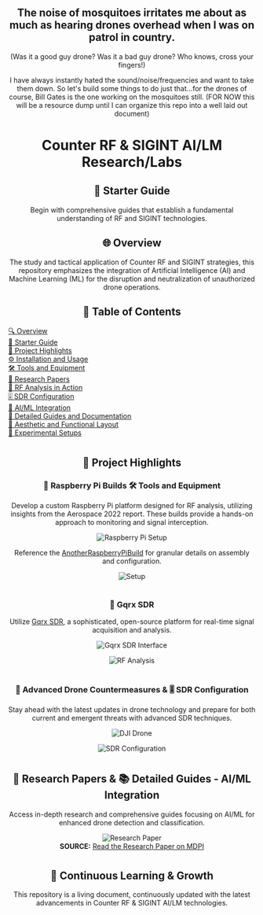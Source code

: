 <div align="center">
  
## The noise of mosquitoes irritates me about as much as hearing drones overhead when I was on patrol in country. 
(Was it a good guy drone? Was it a bad guy drone? Who knows, cross your fingers!)

I have always instantly hated the sound/noise/frequencies and want to take them down. 
So let's build some things to do just that...for the drones of course, Bill Gates is the one working on the mosquitoes still.
(FOR NOW this will be a resource dump until I can organize this repo into a well laid out document)

##
  
# Counter RF & SIGINT AI/LM Research/Labs

## 🔰 Starter Guide
Begin with comprehensive guides that establish a fundamental understanding of RF and SIGINT technologies.

## 🌐 Overview
The study and tactical application of Counter RF and SIGINT strategies, this repository emphasizes the integration of Artificial Intelligence (AI) and Machine Learning (ML) for the disruption and neutralization of unauthorized drone operations.

## 📑 Table of Contents
<ul style="list-style-type: none; padding: 0; text-align: left;">
  <li><a href="#-overview">🔍 Overview</a></li>
  <li><a href="#-starter-guide">🔰 Starter Guide</a></li>
  <li><a href="#-project-highlights">🚀 Project Highlights</a></li>
  <li><a href="#-installation-and-usage">⚙️ Installation and Usage</a></li>
  <li><a href="#-tools-and-equipment">🛠️ Tools and Equipment</a></li>
  <li><a href="#-research-papers">📄 Research Papers</a></li>
  <li><a href="#-rf-analysis-in-action">🔬 RF Analysis in Action</a></li>
  <li><a href="#-sdr-configuration">🎚️ SDR Configuration</a></li>
  <li><a href="#-aiml-integration">🤖 AI/ML Integration</a></li>
  <li><a href="#-detailed-guides-and-documentation">📘 Detailed Guides and Documentation</a></li>
  <li><a href="#-aesthetic-and-functional-layout">🎨 Aesthetic and Functional Layout</a></li>
  <li><a href="#-experimental-setups">🧪 Experimental Setups</a></li>
</ul>
  
</div>

<div align="center">

#

## 🚀 Project Highlights

### 🥧 Raspberry Pi Builds 🛠️ Tools and Equipment
Develop a custom Raspberry Pi platform designed for RF analysis, utilizing insights from the Aerospace 2022 report. These builds provide a hands-on approach to monitoring and signal interception.

![Raspberry Pi Setup](https://github.com/TreadSoftly/Projects/assets/121847455/bbcc2a1e-83e6-48f4-832a-141d2d3810bc)

Reference the [AnotherRaspberryPiBuild](https://github.com/TreadSoftly/Projects/blob/main/AnotherRaspberryPiBuild.md) for granular details on assembly and configuration.

![Setup](https://github.com/TreadSoftly/Projects/assets/121847455/c8747ec0-4e4a-4781-9b97-e4b19b4adb8b)

</div>

<div align="center">

#
  
### 📡 Gqrx SDR
Utilize [Gqrx SDR](https://www.gqrx.dk/), a sophisticated, open-source platform for real-time signal acquisition and analysis.

![Gqrx SDR Interface](https://github.com/TreadSoftly/Projects/assets/121847455/310d9fce-338e-4a51-8cff-4ec1639feb89)

![RF Analysis](https://github.com/TreadSoftly/Projects/assets/121847455/66947de1-0139-4071-894a-103e4e5d721f)

</div>

<div align="center">

#

### 🚁 Advanced Drone Countermeasures & 🎚️ SDR Configuration
Stay ahead with the latest updates in drone technology and prepare for both current and emergent threats with advanced SDR techniques.

![DJI Drone](https://github.com/TreadSoftly/Projects/assets/121847455/1e34ec02-524c-4d0a-9bef-6c37a26303a6)

![SDR Configuration](https://github.com/TreadSoftly/Projects/assets/121847455/cb5a9443-e099-43ba-83f7-20c9416edce8)

</div>

<div align="center">

#
  
## 🧠 Research Papers & 📚 Detailed Guides - AI/ML Integration 
Access in-depth research and comprehensive guides focusing on AI/ML for enhanced drone detection and classification.

![Research Paper](https://github.com/TreadSoftly/Projects/assets/121847455/13a4d9ef-e76c-48e9-8ac4-17520701102f)  
**SOURCE:** [Read the Research Paper on MDPI](https://www.mdpi.com/2226-4310/9/12/738)

</div>

<div align="center">

#
  
## 🚀 Continuous Learning & Growth
This repository is a living document, continuously updated with the latest advancements in Counter RF & SIGINT AI/LM technologies.

</div>
